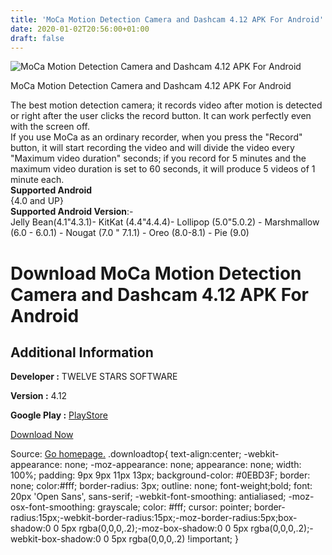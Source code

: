 ```yaml
---
title: 'MoCa Motion Detection Camera and Dashcam 4.12 APK For Android'
date: 2020-01-02T20:56:00+01:00
draft: false
---
```


![MoCa Motion Detection Camera and Dashcam 4.12 APK For Android](https://i1.wp.com/apkhome.net/wp-content/uploads/2020/01/MoCa-Motion-Detection-Camera-and-Dashcam-4.12.png "MoCa Motion Detection Camera and Dashcam 4.12 APK For Android")

  

MoCa Motion Detection Camera and Dashcam 4.12 APK For Android

The best motion detection camera; it records video after motion is detected or right after the user clicks the record button. It can work perfectly even with the screen off.  
If you use MoCa as an ordinary recorder, when you press the "Record" button, it will start recording the video and will divide the video every "Maximum video duration" seconds; if you record for 5 minutes and the maximum video duration is set to 60 seconds, it will produce 5 videos of 1 minute each.  
**Supported Android**  
{4.0 and UP}  
**Supported Android Version**:-  
Jelly Bean(4.1"4.3.1)- KitKat (4.4"4.4.4)- Lollipop (5.0"5.0.2) - Marshmallow (6.0 - 6.0.1) - Nougat (7.0 " 7.1.1) - Oreo (8.0-8.1) - Pie (9.0)

Download MoCa Motion Detection Camera and Dashcam 4.12 APK For Android
======================================================================

Additional Information
----------------------

**Developer :** TWELVE STARS SOFTWARE

**Version :** 4.12

**Google Play :** [PlayStore](https://play.google.com/store/apps/details?id=twelvestars.moca_paid)

  

[Download Now](https://store4app.co/post/moca-motion-detection-camera-and-dashcam-4-12-apk-for-android_1577981188)

  
Source: [Go homepage.](https://store4app.co/post/moca-motion-detection-camera-and-dashcam-4-12-apk-for-android_1577981188) .downloadtop{ text-align:center; -webkit-appearance: none; -moz-appearance: none; appearance: none; width: 100%; padding: 9px 9px 11px 13px; background-color: #0EBD3F; border: none; color:#fff; border-radius: 3px; outline: none; font-weight;bold; font: 20px 'Open Sans', sans-serif; -webkit-font-smoothing: antialiased; -moz-osx-font-smoothing: grayscale; color: #fff; cursor: pointer; border-radius:15px;-webkit-border-radius:15px;-moz-border-radius:5px;box-shadow:0 0 5px rgba(0,0,0,.2);-moz-box-shadow:0 0 5px rgba(0,0,0,.2);-webkit-box-shadow:0 0 5px rgba(0,0,0,.2) !important; }
